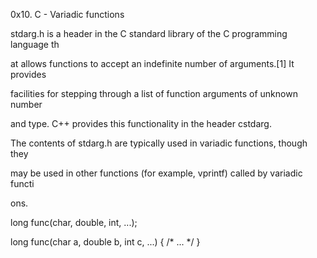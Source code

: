 0x10. C - Variadic functions

stdarg.h is a header in the C standard library of the C programming language th

at allows functions to accept an indefinite number of arguments.[1] It provides

facilities for stepping through a list of function arguments of unknown number

and type. C++ provides this functionality in the header cstdarg.

The contents of stdarg.h are typically used in variadic functions, though they

may be used in other functions (for example, vprintf) called by variadic functi

ons.

long func(char, double, int, ...);

long func(char a, double b, int c, ...)
{
    /* ... */
}

